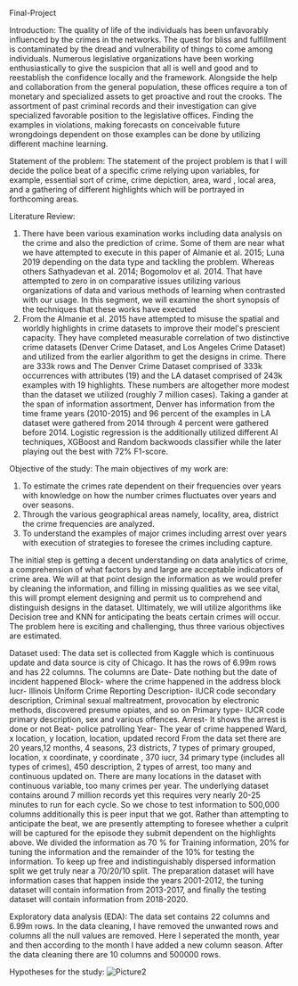 Final-Project

Introduction:
The quality of life of the individuals has been unfavorably influenced by the crimes in the networks. The quest for bliss and fulfillment is contaminated by the dread and vulnerability of things to come among individuals. Numerous legislative organizations have been working enthusiastically to give the suspicion that all is well and good and to reestablish the confidence locally and the framework. Alongside the help and collaboration from the general population, these offices require a ton of monetary and specialized assets to get proactive and rout the crooks. The assortment of past criminal records and their investigation can give specialized favorable position to the legislative offices. Finding the examples in violations, making forecasts on conceivable future wrongdoings dependent on those examples can be done by utilizing different machine learning.

Statement of the problem:
The statement of the project problem is that I will decide the police beat of a specific crime relying upon variables, for example, essential sort of crime, crime depiction, area, ward , local area, and a gathering of different highlights which will be portrayed in forthcoming areas.

Literature Review:
1.	There have been various examination works including data analysis on the crime and also the prediction of crime. Some of them are near what we have attempted to execute in this paper of Almanie et al. 2015; Luna 2019 depending on the data type and tackling the problem. Whereas others Sathyadevan et al. 2014; Bogomolov et al. 2014. That have attempted to zero in on comparative issues utilizing various organizations of data and various methods of learning when contrasted with our usage. In this segment, we will examine the short synopsis of the techniques that these works have executed
2.	From the Almanie et al. 2015 have attempted to misuse the spatial and worldly highlights in crime datasets to improve their model&#39;s prescient capacity. They have completed measurable correlation of two distinctive crime datasets (Denver Crime Dataset, and Los Angeles Crime Dataset) and utilized from the earlier algorithm to get the designs in crime. There are 333k rows and The Denver Crime Dataset comprised of 333k occurrences with attributes (19) and the LA dataset comprised of 243k examples with 19 highlights. These numbers are altogether more modest than the dataset we utilized (roughly 7 million cases). Taking a gander at the span of information assortment, Denver has information from the time frame years (2010-2015) and 96 percent of the examples in LA dataset were gathered from 2014 through 4 percent were gathered before 2014. Logistic regression is the additionally utilized different AI techniques, XGBoost and Random backwoods classifier while the later playing out the best with 72% F1-score.

Objective of the study: 
The main objectives of my work are:
1.	To estimate the crimes rate dependent on their frequencies over years with knowledge on how the number crimes fluctuates over years and over seasons.
2.	Through the various geographical areas namely, locality, area, district the crime frequencies are analyzed.
3.	To understand the examples of major crimes including arrest over years with execution of strategies to foresee the crimes including capture.

The initial step is getting a decent understanding on data analytics of crime, a comprehension of what factors by and large are acceptable indicators of crime area. We will at that point design the information as we would prefer by cleaning the information, and filling in missing qualities as we see vital, this will prompt element designing and permit us to comprehend and distinguish designs in the dataset. Ultimately, we will utilize algorithms like Decision tree and KNN for anticipating the beats certain crimes will occur. The problem here is exciting and challenging, thus three various objectives are estimated. 

Dataset used: 
The data set is collected from Kaggle which is continuous update and data source is city of Chicago. It has the rows of 6.99m rows and has 22 columns. The columns are 
Date- Date nothing but the date of incident happened
Block- where the crime happened in the address block
Iucr- Illinois Uniform Crime Reporting
Description- IUCR code secondary description, Criminal sexual maltreatment, provocation by electronic methods, discovered presume opiates, and so on
Primary type- IUCR code primary description, sex and various offences.
Arrest- It shows the arrest is done or not
Beat- police patrolling 
Year- The year of crime happened
Ward, x location, y location, location, updated record
From the data set there are 20 years,12 months, 4 seasons, 23 districts, 7 types of primary grouped, location, x coordinate, y coordinate , 370 iucr, 34 primary type (includes all types of crimes), 450 description, 2 types of arrest, too many and continuous updated on.
There are many locations in the dataset with continuous variable, too many crimes per year.
The underlying dataset contains around 7 million records yet this requires very nearly 20-25 minutes to run for each cycle. So we chose to test information to 500,000 columns additionally this is peer input that we got. Rather than attempting to anticipate the beat, we are presently attempting to foresee whether a culprit will be captured for the episode they submit dependent on the highlights above. 
We divided the information as 70 % for Training information, 20% for tuning the information and the remainder of the 10% for testing the information. To keep up free and indistinguishably dispersed information split we get truly near a 70/20/10 split. The preparation dataset will have information cases that happen inside the years 2001-2012, the tuning dataset will contain information from 2013-2017, and finally the testing dataset will contain information from 2018-2020.

Exploratory data analysis (EDA):
The data set contains 22 columns and 6.99m rows. In the data cleaning, I have removed the unwanted rows and columns all the null values are removed. Here I seperated the month, year and then according to the month I have added a new column season. After the data cleaning there are 10 columns and 500000 rows. 

Hypotheses for the study:
![Picture2](https://user-images.githubusercontent.com/77995394/116159677-482b7b80-a6b6-11eb-8d60-099735e792f7.png)




